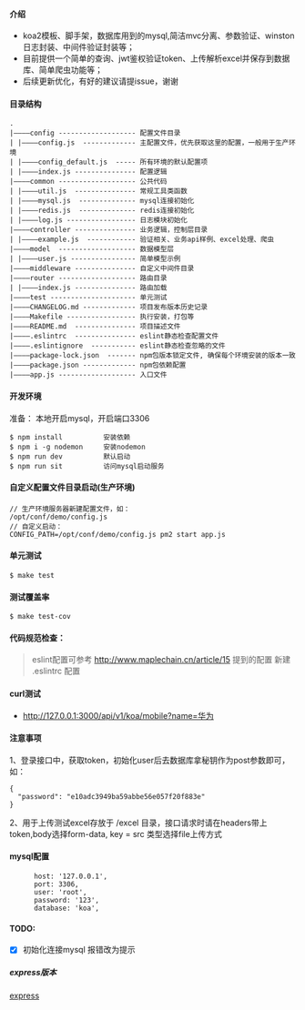 #### 介绍

 - koa2模板、脚手架，数据库用到的mysql,简洁mvc分离、参数验证、winston日志封装、中间件验证封装等；
 - 目前提供一个简单的查询、jwt鉴权验证token、上传解析excel并保存到数据库、简单爬虫功能等；
 - 后续更新优化，有好的建议请提issue，谢谢


#### 目录结构
```
.
|————config ------------------- 配置文件目录
| |————config.js  ------------- 主配置文件，优先获取这里的配置，一般用于生产环境
| |————config_default.js  ----- 所有环境的默认配置项
| |————index.js --------------- 配置逻辑
|————common ------------------- 公共代码
| |————util.js  --------------- 常规工具类函数
| |————mysql.js  -------------- mysql连接初始化
| |————redis.js  -------------- redis连接初始化
| |————log.js ----------------- 日志模块初始化
|————controller --------------- 业务逻辑，控制层目录
| |————example.js  ------------ 验证相关、业务api样例、excel处理、爬虫
|————model  ------------------- 数据模型层
| |————user.js ---------------- 简单模型示例
|————middleware --------------- 自定义中间件目录
|————router ------------------- 路由目录
| |————index.js --------------- 路由加载
|————test --------------------- 单元测试
|————CHANGELOG.md ------------- 项目发布版本历史记录
|————Makefile ----------------- 执行安装，打包等
|————README.md  --------------- 项目描述文件
|————.eslintrc  --------------- eslint静态检查配置文件
|————.eslintignore  ----------- eslint静态检查忽略的文件
|————package-lock.json  ------- npm包版本锁定文件, 确保每个环境安装的版本一致
|————package.json ------------- npm包依赖配置
|————app.js ------------------- 入口文件
```

#### 开发环境
准备： 本地开启mysql，开启端口3306
```
$ npm install          安装依赖
$ npm i -g nodemon     安装nodemon
$ npm run dev          默认启动
$ npm run sit          访问mysql启动服务
```


#### 自定义配置文件目录启动(生产环境)

```
// 生产环境服务器新建配置文件，如：
/opt/conf/demo/config.js
// 自定义启动：
CONFIG_PATH=/opt/conf/demo/config.js pm2 start app.js

```

#### 单元测试

```
$ make test
```

#### 测试覆盖率

```
$ make test-cov
```

#### 代码规范检查：

> eslint配置可参考 http://www.maplechain.cn/article/15 提到的配置
> 新建 .eslintrc 配置

#### curl测试

 - http://127.0.0.1:3000/api/v1/koa/mobile?name=华为


#### 注意事项

1、登录接口中，获取token，初始化user后去数据库拿秘钥作为post参数即可，如：
```
{
  "password": "e10adc3949ba59abbe56e057f20f883e"
}
```

2、用于上传测试excel存放于 /excel 目录，接口请求时请在headers带上token,body选择form-data, key = src 类型选择file上传方式

#### mysql配置

```
      host: '127.0.0.1',
      port: 3306,
      user: 'root',
      password: '123',
      database: 'koa',
```

#### TODO:
- [x] 初始化连接mysql 报错改为提示


##### express版本
[express](https://github.com/qld-cf/node-app)
